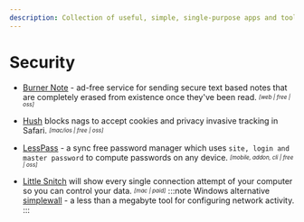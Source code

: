 ```yaml
---
description: Collection of useful, simple, single-purpose apps and tools for everyday problems and tasks
---
```


# Security

- [Burner Note](https://burnernote.com/) - ad-free service for sending secure text based notes that are completely erased from existence once they've been read. <sub><sup>*[web | free | oss]*</sup></sub>

- [Hush](https://oblador.github.io/hush/) blocks nags to accept cookies and privacy invasive tracking in Safari. <sub><sup>*[mac/ios | free | oss]*</sup></sub>

- [LessPass](https://www.lesspass.com/#/) - a sync free password manager which uses `site, login and master password` to compute passwords on any device. <sub><sup>*[mobile, addon, cli | free | oss]*</sup></sub>

- [Little Snitch](https://obdev.at/products/littlesnitch/index.html) will show every single connection attempt of your computer so you can control your data. <sub><sup>*[mac | paid]*</sup></sub>
  :::note Windows alternative
  [simplewall](https://www.henrypp.org/product/simplewall) - a less than a megabyte tool for configuring network activity.
  :::

